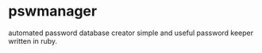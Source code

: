 # pswmanager
automated password database creator
simple and useful password keeper written in ruby.
